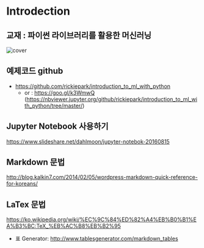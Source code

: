 # Introdection
## 교재 : 파이썬 라이브러리를 활용한 머신러닝
![cover](https://raw.githubusercontent.com/rickiepark/introduction_to_ml_with_python/master/cover.jpg)

## 예제코드 github
 * https://github.com/rickiepark/introduction_to_ml_with_python
   * or : https://goo.gl/k3WmwQ (https://nbviewer.jupyter.org/github/rickiepark/introduction_to_ml_with_python/tree/master/)

## Jupyter Notebook 사용하기
https://www.slideshare.net/dahlmoon/jupyter-notebok-20160815

## Markdown 문법
http://blog.kalkin7.com/2014/02/05/wordpress-markdown-quick-reference-for-koreans/

## LaTex 문법
https://ko.wikipedia.org/wiki/%EC%9C%84%ED%82%A4%EB%B0%B1%EA%B3%BC:TeX_%EB%AC%B8%EB%B2%95
* 표 Generator: http://www.tablesgenerator.com/markdown_tables
